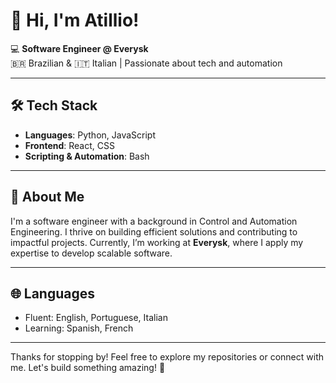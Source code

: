 # 👋 Hi, I'm Atillio!  

💻 **Software Engineer @ Everysk**  
🇧🇷 Brazilian & 🇮🇹 Italian | Passionate about tech and automation  

---

## 🛠️ **Tech Stack**  
- **Languages**: Python, JavaScript  
- **Frontend**: React, CSS  
- **Scripting & Automation**: Bash  

---

## 🚀 **About Me**  
I'm a software engineer with a background in Control and Automation Engineering. I thrive on building efficient solutions and contributing to impactful projects. Currently, I’m working at **Everysk**, where I apply my expertise to develop scalable software.

---

## 🌐 **Languages**  
- Fluent: English, Portuguese, Italian  
- Learning: Spanish, French  

---

Thanks for stopping by! Feel free to explore my repositories or connect with me. Let's build something amazing! 🚀
